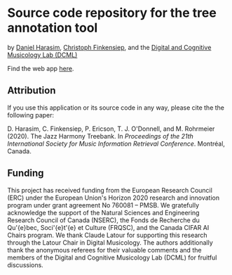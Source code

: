 # Source code repository for the tree annotation tool

by [Daniel Harasim](https://people.epfl.ch/daniel.harasim),
[Christoph Finkensiep](https://people.epfl.ch/christoph.finkensiep),
and the [Digital and Cognitive Musicology Lab (DCML)](https://dcml.epfl.ch)

Find the web app [here](https://dcmlab.github.io/tree-annotation-code/).

## Attribution
If you use this application or its source code in any way, please cite the the following paper:

D. Harasim, C. Finkensiep, P. Ericson, T. J. O'Donnell, and M. Rohrmeier (2020). The Jazz Harmony Treebank. In *Proceedings of the 21th International Society for Music Information Retrieval Conference*. Montréal, Canada.

## Funding 
This project has received funding from the European Research Council
(ERC) under the European Union's Horizon 2020 research and innovation
program under grant agreement No 760081 – PMSB. We gratefully
acknowledge the support of the Natural Sciences and Engineering
Research Council of Canada (NSERC), the Fonds de Recherche du
Qu\'{e}bec, Soci\'{e}t\'{e} et Culture (FRQSC), and the Canada CIFAR
AI Chairs program. We thank Claude Latour for supporting this research
through the Latour Chair in Digital Musicology. The authors
additionally thank the anonymous referees for their valuable comments
and the members of the Digital and Cognitive Musicology Lab (DCML) for
fruitful discussions.
